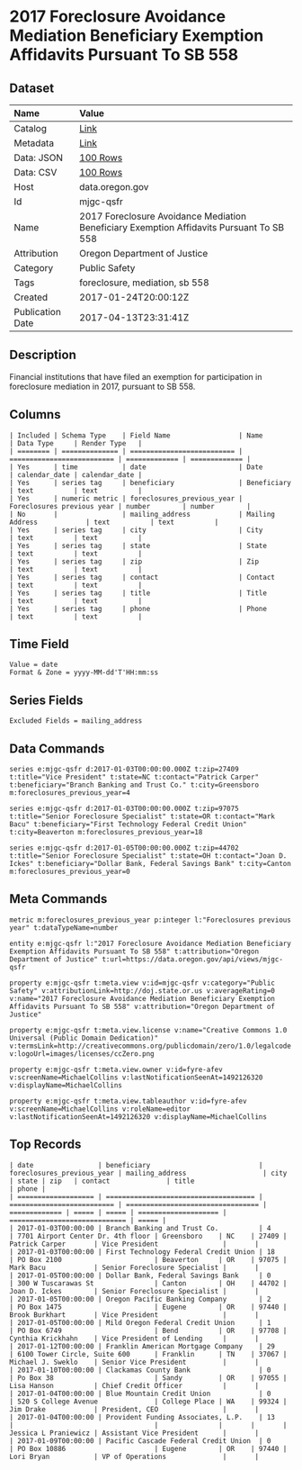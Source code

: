 # 2017 Foreclosure Avoidance Mediation Beneficiary Exemption Affidavits Pursuant To SB 558

## Dataset

| Name | Value |
| :--- | :---- |
| Catalog | [Link](https://catalog.data.gov/dataset/2017-foreclosure-avoidance-mediation-beneficiary-exemption-affidavits-pursuant-to-sb-558) |
| Metadata | [Link](https://data.oregon.gov/api/views/mjgc-qsfr) |
| Data: JSON | [100 Rows](https://data.oregon.gov/api/views/mjgc-qsfr/rows.json?max_rows=100) |
| Data: CSV | [100 Rows](https://data.oregon.gov/api/views/mjgc-qsfr/rows.csv?max_rows=100) |
| Host | data.oregon.gov |
| Id | mjgc-qsfr |
| Name | 2017 Foreclosure Avoidance Mediation Beneficiary Exemption Affidavits Pursuant To SB 558 |
| Attribution | Oregon Department of Justice |
| Category | Public Safety |
| Tags | foreclosure, mediation, sb 558 |
| Created | 2017-01-24T20:00:12Z |
| Publication Date | 2017-04-13T23:31:41Z |

## Description

Financial institutions that have filed an exemption for participation in foreclosure mediation in 2017, pursuant to SB 558.

## Columns

```ls
| Included | Schema Type    | Field Name                 | Name                       | Data Type     | Render Type   |
| ======== | ============== | ========================== | ========================== | ============= | ============= |
| Yes      | time           | date                       | Date                       | calendar_date | calendar_date |
| Yes      | series tag     | beneficiary                | Beneficiary                | text          | text          |
| Yes      | numeric metric | foreclosures_previous_year | Foreclosures previous year | number        | number        |
| No       |                | mailing_address            | Mailing Address            | text          | text          |
| Yes      | series tag     | city                       | City                       | text          | text          |
| Yes      | series tag     | state                      | State                      | text          | text          |
| Yes      | series tag     | zip                        | Zip                        | text          | text          |
| Yes      | series tag     | contact                    | Contact                    | text          | text          |
| Yes      | series tag     | title                      | Title                      | text          | text          |
| Yes      | series tag     | phone                      | Phone                      | text          | text          |
```

## Time Field

```ls
Value = date
Format & Zone = yyyy-MM-dd'T'HH:mm:ss
```

## Series Fields

```ls
Excluded Fields = mailing_address
```

## Data Commands

```ls
series e:mjgc-qsfr d:2017-01-03T00:00:00.000Z t:zip=27409 t:title="Vice President" t:state=NC t:contact="Patrick Carper" t:beneficiary="Branch Banking and Trust Co." t:city=Greensboro m:foreclosures_previous_year=4

series e:mjgc-qsfr d:2017-01-03T00:00:00.000Z t:zip=97075 t:title="Senior Foreclosure Specialist" t:state=OR t:contact="Mark Bacu" t:beneficiary="First Technology Federal Credit Union" t:city=Beaverton m:foreclosures_previous_year=18

series e:mjgc-qsfr d:2017-01-05T00:00:00.000Z t:zip=44702 t:title="Senior Foreclosure Specialist" t:state=OH t:contact="Joan D. Ickes" t:beneficiary="Dollar Bank, Federal Savings Bank" t:city=Canton m:foreclosures_previous_year=0
```

## Meta Commands

```ls
metric m:foreclosures_previous_year p:integer l:"Foreclosures previous year" t:dataTypeName=number

entity e:mjgc-qsfr l:"2017 Foreclosure Avoidance Mediation Beneficiary Exemption Affidavits Pursuant To SB 558" t:attribution="Oregon Department of Justice" t:url=https://data.oregon.gov/api/views/mjgc-qsfr

property e:mjgc-qsfr t:meta.view v:id=mjgc-qsfr v:category="Public Safety" v:attributionLink=http://doj.state.or.us v:averageRating=0 v:name="2017 Foreclosure Avoidance Mediation Beneficiary Exemption Affidavits Pursuant To SB 558" v:attribution="Oregon Department of Justice"

property e:mjgc-qsfr t:meta.view.license v:name="Creative Commons 1.0 Universal (Public Domain Dedication)" v:termsLink=http://creativecommons.org/publicdomain/zero/1.0/legalcode v:logoUrl=images/licenses/ccZero.png

property e:mjgc-qsfr t:meta.view.owner v:id=fyre-afev v:screenName=MichaelCollins v:lastNotificationSeenAt=1492126320 v:displayName=MichaelCollins

property e:mjgc-qsfr t:meta.view.tableauthor v:id=fyre-afev v:screenName=MichaelCollins v:roleName=editor v:lastNotificationSeenAt=1492126320 v:displayName=MichaelCollins
```

## Top Records

```ls
| date                | beneficiary                           | foreclosures_previous_year | mailing_address                   | city          | state | zip   | contact              | title                         | phone | 
| =================== | ===================================== | ========================== | ================================= | ============= | ===== | ===== | ==================== | ============================= | ===== | 
| 2017-01-03T00:00:00 | Branch Banking and Trust Co.          | 4                          | 7701 Airport Center Dr. 4th floor | Greensboro    | NC    | 27409 | Patrick Carper       | Vice President                |       | 
| 2017-01-03T00:00:00 | First Technology Federal Credit Union | 18                         | PO Box 2100                       | Beaverton     | OR    | 97075 | Mark Bacu            | Senior Foreclosure Specialist |       | 
| 2017-01-05T00:00:00 | Dollar Bank, Federal Savings Bank     | 0                          | 300 W Tuscarawas St               | Canton        | OH    | 44702 | Joan D. Ickes        | Senior Foreclosure Specialist |       | 
| 2017-01-05T00:00:00 | Oregon Pacific Banking Company        | 2                          | PO Box 1475                       | Eugene        | OR    | 97440 | Brook Burkhart       | Vice President                |       | 
| 2017-01-05T00:00:00 | Mild Oregon Federal Credit Union      | 1                          | PO Box 6749                       | Bend          | OR    | 97708 | Cynthia Krickhahn    | Vice President of Lending     |       | 
| 2017-01-12T00:00:00 | Franklin American Mortgage Company    | 29                         | 6100 Tower Circle, Suite 600      | Franklin      | TN    | 37067 | Michael J. Sweklo    | Senior Vice President         |       | 
| 2017-01-10T00:00:00 | Clackamas County Bank                 | 0                          | Po Box 38                         | Sandy         | OR    | 97055 | Lisa Hanson          | Chief Credit Officer          |       | 
| 2017-01-04T00:00:00 | Blue Mountain Credit Union            | 0                          | 520 S College Avenue              | College Place | WA    | 99324 | Jim Drake            | President, CEO                |       | 
| 2017-01-04T00:00:00 | Provident Funding Associates, L.P.    | 13                         |                                   |               |       |       | Jessica L Praniewicz | Assistant Vice President      |       | 
| 2017-01-09T00:00:00 | Pacific Cascade Federal Credit Union  | 0                          | PO Box 10886                      | Eugene        | OR    | 97440 | Lori Bryan           | VP of Operations              |       | 
```